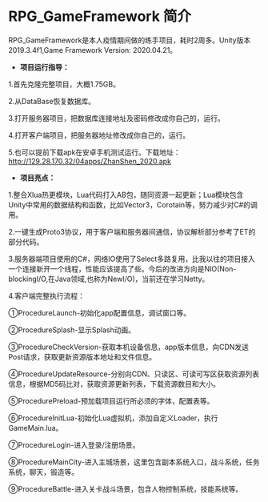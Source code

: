 # RPG_GameFramework 简介
RPG_GameFramework是本人疫情期间做的练手项目，耗时2周多。Unity版本2019.3.4f1,Game Framework Version: 2020.04.21。
- **项目运行指导：**

1.首先克隆完整项目，大概1.75GB。

2.从DataBase恢复数据库。

3.打开服务器项目，把数据库连接地址及密码修改成你自己的，运行。

4.打开客户端项目，把服务器地址修改成你自己的，运行。

5.也可以提前下载apk在安卓手机测试运行。下载地址：http://129.28.170.32/04apps/ZhanShen_2020.apk

- **项目亮点：**

1.整合Xlua热更模块，Lua代码打入AB包，随同资源一起更新；Lua模块包含Unity中常用的数据结构和函数，比如Vector3，Corotain等，努力减少对C#的调用。

2.一键生成Proto3协议，用于客户端和服务器间通信，协议解析部分参考了ET的部分代码。

3.服务器端项目使用的C#，网络IO使用了Select多路复用，比我以往的项目接入一个连接新开一个线程，性能应该提高了些。今后的改进方向是NIO(Non-blockingI/O,在Java领域,也称为NewI/O)，当前还在学习Netty。

4.客户端完整执行流程：

①ProcedureLaunch-初始化app配置信息，调试窗口等。

②ProcedureSplash-显示Splash动画。

③ProcedureCheckVersion-获取本机设备信息，app版本信息，向CDN发送Post请求，获取更新资源版本地址和文件信息。

④ProcedureUpdateResource-分别向CDN、只读区、可读可写区获取资源列表信息，根据MD5码比对，获取资源更新列表，下载资源数目和大小。

⑤ProcedurePreload-预加载项目运行所必须的字体，配置表等。

⑥ProcedureInitLua-初始化Lua虚拟机，添加自定义Loader，执行GameMain.lua。

⑦ProcedureLogin-进入登录/注册场景。

⑧ProcedureMainCity-进入主城场景，这里包含副本系统入口，战斗系统，任务系统，聊天，锻造等。

⑨ProcedureBattle-进入关卡战斗场景，包含人物控制系统，技能系统等。
